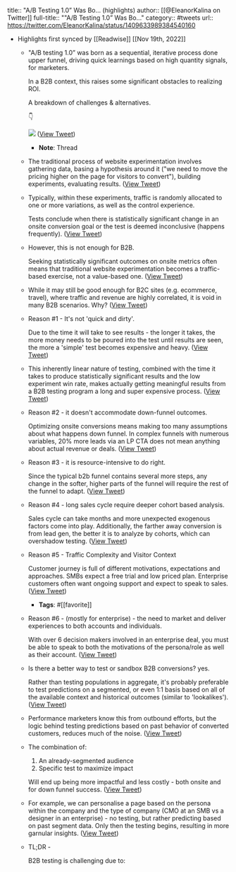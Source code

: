 title:: "A/B Testing 1.0” Was Bo... (highlights)
author:: [[@EleanorKalina on Twitter]]
full-title:: ""A/B Testing 1.0” Was Bo..."
category:: #tweets
url:: https://twitter.com/EleanorKalina/status/1409633989384540160

- Highlights first synced by [[Readwise]] [[Nov 19th, 2022]]
	- "A/B testing 1.0” was born as a sequential, iterative process done upper funnel, driving quick learnings based on high quantity signals, for marketers. 
	  
	  In a B2B context, this raises some significant obstacles to realizing ROI.
	  
	  A breakdown of challenges & alternatives.
	  
	   👇 
	  
	  ![](https://pbs.twimg.com/media/E5AGn2CUYAELaSq.png) ([View Tweet](https://twitter.com/EleanorKalina/status/1409633966810750983))
		- **Note**: Thread
	- The traditional process of website experimentation involves gathering data, basing a hypothesis around it ("we need to move the pricing higher on the page for visitors to convert"), building experiments, evaluating results. ([View Tweet](https://twitter.com/EleanorKalina/status/1409633968400396290))
	- Typically, within these experiments, traffic is randomly allocated to one or more variations, as well as the control experience.  
	  
	  Tests conclude when there is statistically significant change in an onsite conversion goal or the test is deemed inconclusive (happens frequently). ([View Tweet](https://twitter.com/EleanorKalina/status/1409633969738424321))
	- However, this is not enough for B2B.  
	  
	  Seeking statistically significant outcomes on onsite metrics often means that traditional website experimentation becomes a traffic-based exercise, not a value-based one. ([View Tweet](https://twitter.com/EleanorKalina/status/1409633971122577417))
	- While it may still be good enough for B2C sites (e.g. ecommerce, travel), where traffic and revenue are highly correlated, it is void in many B2B scenarios. Why? ([View Tweet](https://twitter.com/EleanorKalina/status/1409633972439506954))
	- Reason #1 - It's not 'quick and dirty'.
	  
	  Due to the time it will take to see results - the longer it takes, the more money needs to be poured into the test until results are seen, the more a 'simple' test becomes expensive and heavy. ([View Tweet](https://twitter.com/EleanorKalina/status/1409633973777567753))
	- This inherently linear nature of testing, combined with the time it takes to produce statistically significant results and the low experiment win rate, makes actually getting meaningful results from a B2B testing program a long and super expensive process. ([View Tweet](https://twitter.com/EleanorKalina/status/1409633975249768450))
	- Reason #2 - it doesn't accommodate down-funnel outcomes.
	  
	  Optimizing onsite conversions means making too many assumptions about what happens down funnel. In complex funnels with numerous variables, 20% more leads via an LP CTA does not mean anything about actual revenue or deals. ([View Tweet](https://twitter.com/EleanorKalina/status/1409633976583561218))
	- Reason #3 - it is resource-intensive to do right.
	  
	  Since the typical b2b funnel contains several more steps, any change in the softer, higher parts of the funnel will require the rest of the funnel to adapt. ([View Tweet](https://twitter.com/EleanorKalina/status/1409633978009620493))
	- Reason #4 - long sales cycle require deeper cohort based analysis. 
	  
	  Sales cycle can take months and more unexpected exogenous factors come into play. Additionally, the farther away conversion is from lead gen, the better it is to analyze by cohorts, which can overshadow testing. ([View Tweet](https://twitter.com/EleanorKalina/status/1409633979385319430))
	- Reason #5 - Traffic Complexity and Visitor Context
	  
	  Customer journey is full of different motivations, expectations and approaches.  SMBs expect a free trial and low priced plan.  Enterprise customers often want ongoing support and expect to speak to sales. ([View Tweet](https://twitter.com/EleanorKalina/status/1409633980878520324))
		- **Tags**: #[[favorite]]
	- Reason #6 - (mostly for enterprise) - the need to market and deliver experiences to both accounts and individuals.  
	  
	  With over 6 decision makers involved in an enterprise deal, you must be able to speak to both the motivations of the persona/role as well as their account. ([View Tweet](https://twitter.com/EleanorKalina/status/1409633982287728650))
	- Is there a better way to test or sandbox B2B conversions? yes.  
	  
	  Rather than testing populations in aggregate, it's probably preferable to test predictions on a segmented, or even 1:1 basis based on all of the available context and historical outcomes (similar to 'lookalikes'). ([View Tweet](https://twitter.com/EleanorKalina/status/1409633983684517899))
	- Performance marketers know this from outbound efforts, but the logic behind testing predictions based on past behavior of converted customers, reduces much of the noise. ([View Tweet](https://twitter.com/EleanorKalina/status/1409633985043472392))
	- The combination of:
	  1. An already-segmented audience
	  2. Specific test to maximize impact
	  
	  Will end up being more impactful and less costly - both onsite and for down funnel success. ([View Tweet](https://twitter.com/EleanorKalina/status/1409633986477916164))
	- For example, we can personalise a page based on the persona within the company and the type of company (CMO at an SMB vs a designer in an enterprise) - no testing, but rather predicting based on past segment data. Only then the testing begins, resulting in more garnular insights. ([View Tweet](https://twitter.com/EleanorKalina/status/1409633988000444416))
	- TL;DR - 
	  
	  B2B testing is challenging due to: